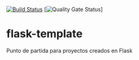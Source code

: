 [![Build Status](http://nami-tech.es:8080/buildStatus/icon?job=flask-template)](https://nami-tech.es/jenkins/job/flask-template/)
[![Quality Gate Status](http://nami-tech.es:9000/api/project_badges/measure?project=flask-template&metric=alert_status)]

# flask-template
Punto de partida para proyectos creados en Flask
